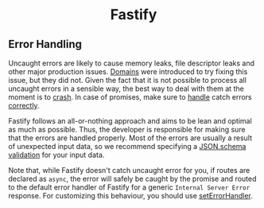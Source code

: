 <h1 align="center">Fastify</h1>

## Error Handling

Uncaught errors are likely to cause memory leaks, file descriptor leaks and other major production issues. [Domains](https://nodejs.org/en/docs/guides/domain-postmortem/) were introduced to try fixing this issue, but they did not. Given the fact that it is not possible to process all uncaught errors in a sensible way, the best way to deal with them at the moment is to [crash](https://nodejs.org/api/process.html#process_warning_using_uncaughtexception_correctly). In case of promises, make sure to [handle](https://nodejs.org/dist/latest-v8.x/docs/api/deprecations.html#deprecations_dep0018_unhandled_promise_rejections) catch errors [correctly](https://github.com/mcollina/make-promises-safe).

Fastify follows an all-or-nothing approach and aims to be lean and optimal as much as possible. Thus, the developer is responsible for making sure that the errors are handled properly. Most of the errors are usually a result of unexpected input data, so we recommend specifying a [JSON.schema validation](https://github.com/fastify/fastify/blob/master/docs/Validation-and-Serialization.md) for your input data.

Note that, while Fastify doesn't catch uncaught error for you, if routes are declared as `async`, the error will safely be caught by the promise and routed to the default error handler of Fastify for a generic `Internal Server Error` response. For customizing this behaviour, you should use [setErrorHandler](https://github.com/fastify/fastify/blob/master/docs/Server.md#seterrorhandler).
